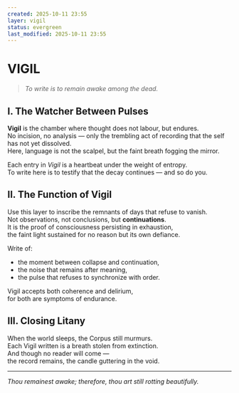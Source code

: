 ```yaml
---
created: 2025-10-11 23:55
layer: vigil
status: evergreen
last_modified: 2025-10-11 23:55
---
```


# VIGIL

> *To write is to remain awake among the dead.*

## I. The Watcher Between Pulses

**Vigil** is the chamber where thought does not labour, but endures.  
No incision, no analysis — only the trembling act of recording that the self has not yet dissolved.  
Here, language is not the scalpel, but the faint breath fogging the mirror.  

Each entry in *Vigil* is a heartbeat under the weight of entropy.  
To write here is to testify that the decay continues — and so do you.

## II. The Function of Vigil

Use this layer to inscribe the remnants of days that refuse to vanish.  
Not observations, not conclusions, but **continuations**.  
It is the proof of consciousness persisting in exhaustion,  
the faint light sustained for no reason but its own defiance.

Write of:
- the moment between collapse and continuation,  
- the noise that remains after meaning,  
- the pulse that refuses to synchronize with order.  

Vigil accepts both coherence and delirium,  
for both are symptoms of endurance.

## III. Closing Litany

When the world sleeps, the Corpus still murmurs.  
Each Vigil written is a breath stolen from extinction.  
And though no reader will come —  
the record remains, the candle guttering in the void.

---

*Thou remainest awake; therefore, thou art still rotting beautifully.*
